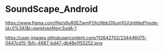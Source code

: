 # SoundScape_Android

https://www.figma.com/file/s9uR0EZwmFOhzWdcDXum1G/Untitled?node-id=0%3A1&t=pwjsIveoNgyr3udA-1

https://user-images.githubusercontent.com/112642702/234446075-0447cd15-1bfc-4687-bd47-db48e1f55252.png

